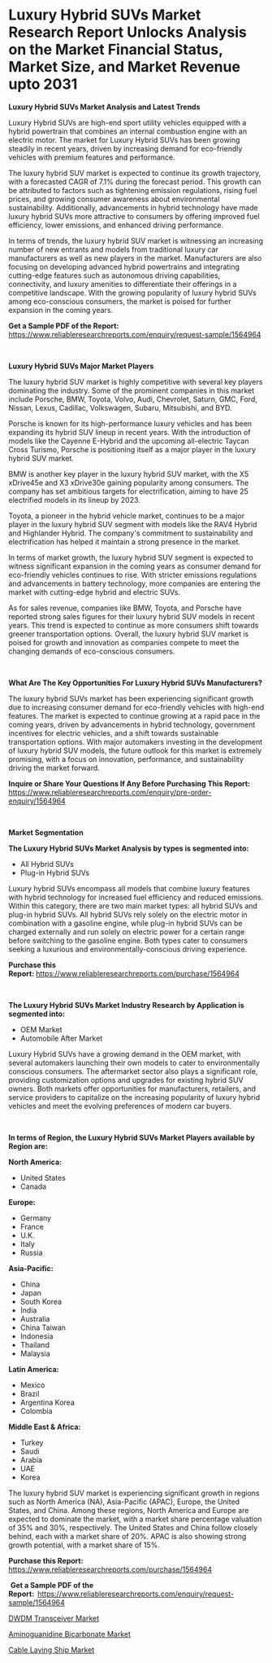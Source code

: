 <p><h1>Luxury Hybrid SUVs Market Research Report Unlocks Analysis on the Market Financial Status, Market Size, and Market Revenue upto 2031</h1></p><p><strong>Luxury Hybrid SUVs Market Analysis and Latest Trends</strong></p>
<p><p>Luxury Hybrid SUVs are high-end sport utility vehicles equipped with a hybrid powertrain that combines an internal combustion engine with an electric motor. The market for Luxury Hybrid SUVs has been growing steadily in recent years, driven by increasing demand for eco-friendly vehicles with premium features and performance.</p><p>The luxury hybrid SUV market is expected to continue its growth trajectory, with a forecasted CAGR of 7.1% during the forecast period. This growth can be attributed to factors such as tightening emission regulations, rising fuel prices, and growing consumer awareness about environmental sustainability. Additionally, advancements in hybrid technology have made luxury hybrid SUVs more attractive to consumers by offering improved fuel efficiency, lower emissions, and enhanced driving performance.</p><p>In terms of trends, the luxury hybrid SUV market is witnessing an increasing number of new entrants and models from traditional luxury car manufacturers as well as new players in the market. Manufacturers are also focusing on developing advanced hybrid powertrains and integrating cutting-edge features such as autonomous driving capabilities, connectivity, and luxury amenities to differentiate their offerings in a competitive landscape. With the growing popularity of luxury hybrid SUVs among eco-conscious consumers, the market is poised for further expansion in the coming years.</p></p>
<p><strong>Get a Sample PDF of the Report:&nbsp;</strong> <a href="https://www.reliableresearchreports.com/enquiry/request-sample/1564964">https://www.reliableresearchreports.com/enquiry/request-sample/1564964</a></p>
<p>&nbsp;</p>
<p><strong>Luxury Hybrid SUVs Major Market Players</strong></p>
<p><p>The luxury hybrid SUV market is highly competitive with several key players dominating the industry. Some of the prominent companies in this market include Porsche, BMW, Toyota, Volvo, Audi, Chevrolet, Saturn, GMC, Ford, Nissan, Lexus, Cadillac, Volkswagen, Subaru, Mitsubishi, and BYD.</p><p>Porsche is known for its high-performance luxury vehicles and has been expanding its hybrid SUV lineup in recent years. With the introduction of models like the Cayenne E-Hybrid and the upcoming all-electric Taycan Cross Turismo, Porsche is positioning itself as a major player in the luxury hybrid SUV market.</p><p>BMW is another key player in the luxury hybrid SUV market, with the X5 xDrive45e and X3 xDrive30e gaining popularity among consumers. The company has set ambitious targets for electrification, aiming to have 25 electrified models in its lineup by 2023.</p><p>Toyota, a pioneer in the hybrid vehicle market, continues to be a major player in the luxury hybrid SUV segment with models like the RAV4 Hybrid and Highlander Hybrid. The company's commitment to sustainability and electrification has helped it maintain a strong presence in the market.</p><p>In terms of market growth, the luxury hybrid SUV segment is expected to witness significant expansion in the coming years as consumer demand for eco-friendly vehicles continues to rise. With stricter emissions regulations and advancements in battery technology, more companies are entering the market with cutting-edge hybrid and electric SUVs.</p><p>As for sales revenue, companies like BMW, Toyota, and Porsche have reported strong sales figures for their luxury hybrid SUV models in recent years. This trend is expected to continue as more consumers shift towards greener transportation options. Overall, the luxury hybrid SUV market is poised for growth and innovation as companies compete to meet the changing demands of eco-conscious consumers.</p></p>
<p>&nbsp;</p>
<p><strong>What Are The Key Opportunities For Luxury Hybrid SUVs Manufacturers?</strong></p>
<p><p>The luxury hybrid SUVs market has been experiencing significant growth due to increasing consumer demand for eco-friendly vehicles with high-end features. The market is expected to continue growing at a rapid pace in the coming years, driven by advancements in hybrid technology, government incentives for electric vehicles, and a shift towards sustainable transportation options. With major automakers investing in the development of luxury hybrid SUV models, the future outlook for this market is extremely promising, with a focus on innovation, performance, and sustainability driving the market forward.</p></p>
<p><strong>Inquire or Share Your Questions If Any Before Purchasing This Report:</strong> <a href="https://www.reliableresearchreports.com/enquiry/pre-order-enquiry/1564964">https://www.reliableresearchreports.com/enquiry/pre-order-enquiry/1564964</a></p>
<p>&nbsp;</p>
<p><strong>Market Segmentation</strong></p>
<p><strong>The Luxury Hybrid SUVs Market Analysis by types is segmented into:</strong></p>
<p><ul><li>All Hybrid SUVs</li><li>Plug-in Hybrid SUVs</li></ul></p>
<p><p>Luxury hybrid SUVs encompass all models that combine luxury features with hybrid technology for increased fuel efficiency and reduced emissions. Within this category, there are two main market types: all hybrid SUVs and plug-in hybrid SUVs. All hybrid SUVs rely solely on the electric motor in combination with a gasoline engine, while plug-in hybrid SUVs can be charged externally and run solely on electric power for a certain range before switching to the gasoline engine. Both types cater to consumers seeking a luxurious and environmentally-conscious driving experience.</p></p>
<p><strong>Purchase this Report:&nbsp;</strong><a href="https://www.reliableresearchreports.com/purchase/1564964">https://www.reliableresearchreports.com/purchase/1564964</a></p>
<p>&nbsp;</p>
<p><strong>The Luxury Hybrid SUVs Market Industry Research by Application is segmented into:</strong></p>
<p><ul><li>OEM Market</li><li>Automobile After Market</li></ul></p>
<p><p>Luxury Hybrid SUVs have a growing demand in the OEM market, with several automakers launching their own models to cater to environmentally conscious consumers. The aftermarket sector also plays a significant role, providing customization options and upgrades for existing hybrid SUV owners. Both markets offer opportunities for manufacturers, retailers, and service providers to capitalize on the increasing popularity of luxury hybrid vehicles and meet the evolving preferences of modern car buyers.</p></p>
<p>&nbsp;</p>
<p><strong>In terms of Region, the Luxury Hybrid SUVs Market Players available by Region are:</strong></p>
<p>
    <p> <strong> North America: </strong>
        <ul>
            <li>United States</li>
            <li>Canada</li>
        </ul>
        </p> 
    <p> <strong> Europe: </strong>
        <ul>
            <li>Germany</li>
            <li>France</li>
            <li>U.K.</li>
            <li>Italy</li>
            <li>Russia</li>
        </ul>
        </p> 
    <p> <strong> Asia-Pacific: </strong>
        <ul>
            <li>China</li>
            <li>Japan</li>
            <li>South Korea</li>
            <li>India</li>
            <li>Australia</li>
            <li>China Taiwan</li>
            <li>Indonesia</li>
            <li>Thailand</li>
            <li>Malaysia</li>
        </ul>
        </p> 
    <p> <strong> Latin America: </strong>
        <ul>
            <li>Mexico</li>
            <li>Brazil</li>
            <li>Argentina Korea</li>
            <li>Colombia</li>
        </ul>
        </p> 
    <p> <strong> Middle East & Africa: </strong>
        <ul>
            <li>Turkey</li>
            <li>Saudi</li>
            <li>Arabia</li>
            <li>UAE</li>
            <li>Korea</li>
        </ul>
    </p>
    </p>
<p><p>The luxury hybrid SUV market is experiencing significant growth in regions such as North America (NA), Asia-Pacific (APAC), Europe, the United States, and China. Among these regions, North America and Europe are expected to dominate the market, with a market share percentage valuation of 35% and 30%, respectively. The United States and China follow closely behind, each with a market share of 20%. APAC is also showing strong growth potential, with a market share of 15%.</p></p>
<p><strong>Purchase this Report: </strong><a href="https://www.reliableresearchreports.com/purchase/1564964">https://www.reliableresearchreports.com/purchase/1564964</a></p>
<p>&nbsp;<strong>Get a Sample PDF of the Report:&nbsp;&nbsp;</strong><a href="https://www.reliableresearchreports.com/enquiry/request-sample/1564964">https://www.reliableresearchreports.com/enquiry/request-sample/1564964</a></p>
<p><strong></strong></p>
<p><p><a href="https://view.publitas.com/reportprime-1/dwdm-transceiver-market-size-growth-outlook-from-2023-to-2030-projecting-at-markets-trends-analysis-by-application-regional-outlook-and-revenue/">DWDM Transceiver Market</a></p><p><a href="https://view.publitas.com/reportprime-1/aminoguanidine-bicarbonate-market-size-growth-outlook-from-2023-to-2030-projecting-at-markets-trends-analysis-by-application-regional-outlook-and-revenue/">Aminoguanidine Bicarbonate Market</a></p><p><a href="https://view.publitas.com/reportprime-1/cable-laying-ship-market-provides-a-comprehensive-analysis-including-a-macro-overview-of-the-market-as-well-as-micro-details-such-as-market-size-and-competitive-landscape/">Cable Laying Ship Market</a></p></p>